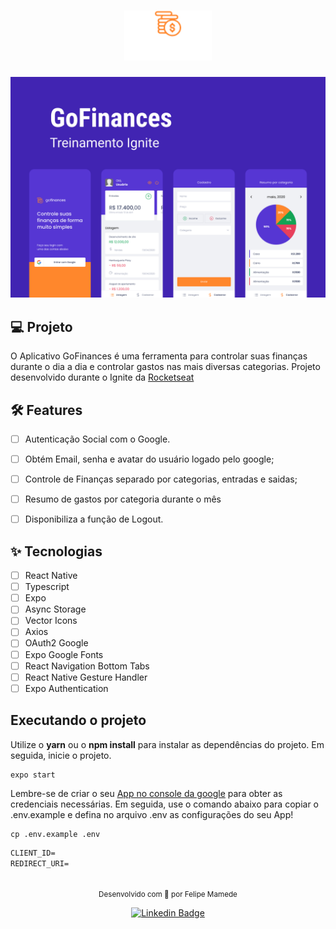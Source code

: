 <h1 align="center">
  <img alt="Go Finances Logo" height="80" title="Go Finances" src="logo.png" />
</h1>

<p align="center">

![cover](bg.png?style=flat)

## 💻 Projeto
O Aplicativo GoFinances é uma ferramenta para controlar suas finanças durante o dia a dia e controlar gastos nas mais diversas categorias.
Projeto desenvolvido durante o Ignite da [Rocketseat](https://www.rocketseat.com.br/)


## :hammer_and_wrench: Features 

-   [ ] Autenticação Social com o Google.
-   [ ] Obtém Email, senha e avatar do usuário logado pelo google;
-   [ ] Controle de Finanças separado por categorias, entradas e saidas;
-   [ ] Resumo de gastos por categoria durante o mês
-   [ ] Disponibiliza a função de Logout.


## ✨ Tecnologias

-   [ ] React Native
-   [ ] Typescript
-   [ ] Expo
-   [ ] Async Storage
-   [ ] Vector Icons
-   [ ] Axios
-   [ ] OAuth2 Google 
-   [ ] Expo Google Fonts
-   [ ] React Navigation Bottom Tabs
-   [ ] React Native Gesture Handler
-   [ ] Expo Authentication

## Executando o projeto

Utilize o **yarn** ou o **npm install** para instalar as dependências do projeto.
Em seguida, inicie o projeto.

```cl
expo start
```

Lembre-se de criar o seu [App no console da google](https://console.cloud.google.com/) para obter as credenciais necessárias.
Em seguida, use o comando abaixo para copiar o .env.example e defina no arquivo .env as configurações do seu App!

```shell
cp .env.example .env
```
 
 ```cl
CLIENT_ID=
REDIRECT_URI=
 ```

<br />

<div align="center">
  <small>Desenvolvido com 💚 por Felipe Mamede</small>

  [![Linkedin Badge](https://img.shields.io/badge/LinkedIn-0077B5?style=for-the-badge&logo=linkedin&logoColor=white&link=https://www.linkedin.com/in/felipe-mamede/)](https://www.linkedin.com/in/felipemamede/) 

</div>